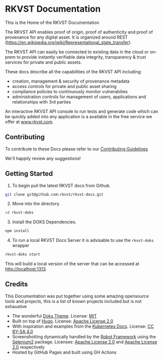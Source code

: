 # RKVST Documentation

This is the Home of the RKVST Documentation

The RKVST API enables proof of origin, proof of authenticity and proof of provenance for any digital asset.  It is organized around REST (https://en.wikipedia.org/wiki/Representational_state_transfer). 

The RKVST API can easily be connected to existing data in the cloud or on-prem to provide instantly verifiable data integrity, transparency & trust services for private and public assets.

These docs describe all the capabilities of the RKVST API including: 
- creation, management & security of provenance metadata
- access controls for private and public asset sharing
- compliance policies to continuously monitor vulnerabilies 
- administration controls for management of users, applications and relationships with 3rd parties

An interactive RKVST API console to run tests and generate code which can be quickly added into any application is a available in the free service we offer at www.rkvst.com.

## Contributing

To contribute to these Docs please refer to our [Contributing Guidelines]()

We'll happily review any suggestions!

## Getting Started

1. To begin pull the latest RKVST docs from Github.

```bash
git clone git@github.com:rkvst/rkvst-docs.git
```

2. Move into the directory.

```bash
cd rkvst-doks
```

3. Install the DOKS Dependencies.

```bash
npm install
```

4. To run a local RKVST Docs Server it is advisable to use the `rkvst-doks` wrapper

```bash
rkvst-doks start
```

This will build a local version of the server that can be accessed at [http://localhost:1313](https://localhost:1313).


## Credits

This Documentation was put together using some amazing opensource tools and projects, this is a list of known projects included but is not exhaustive

* The wonderful [Doks Theme](https://github.com/h-enk/doks). License: [MIT](https://github.com/h-enk/doks/blob/master/LICENSE)
* Built on top of [Hugo](https://github.com/gohugoio/hugo). License: [Apache License 2.0](https://github.com/gohugoio/hugo/blob/master/LICENSE)
* With inspiration and examples from the [Kubernetes Docs](https://github.com/kubernetes/website). License: [CC BY-SA 4.0](https://github.com/kubernetes/website/blob/master/LICENSE)
* Screenshotting dynamically handled by the [Robot Framework](https://github.com/robotframework/robotframework) using the [Selenium2](https://github.com/SeleniumHQ/selenium) package. Licenses: [Apache License 2.0](https://github.com/robotframework/robotframework/blob/master/LICENSE.txt) and [Apache License 2.0](https://github.com/SeleniumHQ/selenium/blob/trunk/LICENSE) respectively
* Hosted by GitHub Pages and built using GH Actions
